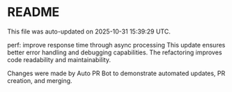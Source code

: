 # README

This file was auto-updated on 2025-10-31 15:39:29 UTC.

perf: improve response time through async processing This update ensures better error handling and debugging capabilities. The refactoring improves code readability and maintainability.

Changes were made by Auto PR Bot to demonstrate automated updates, PR creation, and merging.
